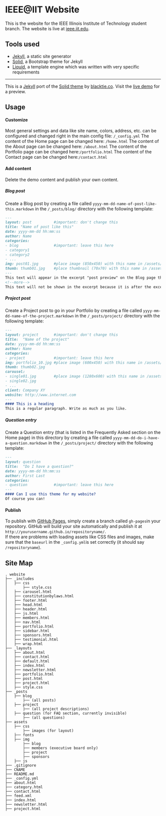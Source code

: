 # IEEE@IIT Website

This is the website for the IEEE Illinois Institute of Technology student branch. The website is live at [ieee.iit.edu](http://ieee.iit.edu/).

## Tools used

* [Jekyll](http://jekyllrb.com/), a static site generator
* [Solid](https://st4ple.github.io/solid-jekyll/), a Bootstrap theme for Jekyll
* [Liquid](https://github.com/Shopify/liquid/wiki/Liquid-for-Designers), a template engine which was written with very specific requirements

---

This is a [Jekyll](http://jekyllrb.com/) port of the [Solid theme](http://www.blacktie.co/2014/05/solid-multipurpose-theme/) by [blacktie.co](http://www.blacktie.co/). Visit the [live demo](https://st4ple.github.io/solid-jekyll/) for a preview. 


## Usage
#### Customize  
Most general settings and data like site name, colors, address, etc. can be configured and changed right in the main config file: `/_config.yml`
The content of the Home page can be changed here: `/home.html`
The content of the About page can be changed here: `/about.html`
The content of the Portfolio page can be changed here:`/portfolio.html`
The content of the Contact page can be changed here:`/contact.html`
#### Add content  
Delete the demo content and publish your own content.
##### Blog post
Create a Blog post by creating a file called `yyyy-mm-dd-name-of-post-like-this.markdown` in the `/_posts/blog/` directory with the following template:
```markdown
---
layout: post          #important: don't change this
title: "Name of post like this"
date: yyyy-mm-dd hh:mm:ss
author: Name
categories:
- blog                #important: leave this here
- category1
- category2
- ...
img: post01.jpg       #place image (850x450) with this name in /assets/img/blog/
thumb: thumb01.jpg    #place thumbnail (70x70) with this name in /assets/img/blog/thumbs/
---
This text will appear in the excerpt "post preview" on the Blog page that lists all the posts.
<!--more-->
This text will not be shown in the excerpt because it is after the excerpt separator.
```
##### Project post
Create a Project post to go in your Portfolio by creating a file called `yyyy-mm-dd-name-of-the-project.markdown` in the `/_posts/project/` directory with the following template:
```markdown
---
layout: project       #important: don't change this
title:  "Name of the project"
date: yyyy-mm-dd hh:mm:ss
author: Name
categories:
- project             #important: leave this here
img: portfolio_10.jpg #place image (600x450) with this name in /assets/img/project/
thumb: thumb02.jpg
carousel:
- single01.jpg        #place image (1280x600) with this name in /assets/img/project/carousel/
- single02.jpg  
- ...
client: Company XY
website: http://www.internet.com
---
#### This is a heading
This is a regular paragraph. Write as much as you like.
```
##### Question entry
Create a Question entry (that is listed in the Frequently Asked section on the Home page) in this directory by creating a file called `yyyy-mm-dd-do-i-have-a-question.markdown` in the `/_posts/project/` directory with the following template:
```markdown
---
layout: question
title:  "Do I have a question?"
date: yyyy-mm-dd hh:mm:ss
author: First Last
categories:
- question            #important: leave this here
---
#### Can I use this theme for my website?
Of course you can!
```
#### Publish
To publish with [GitHub Pages](https://pages.github.com/), simply create a branch called `gh-pages`in your repository. GitHub will build your site automatically and publish it at `http://yourusername.github.io/repositoryname/`.  
If there are problems with loading assets like CSS files and images, make sure that the `baseurl` in the `_config.yml`is set correctly (it should say `/repositoryname`).

## Site Map
```
. website
├── _includes
│   ├── css
│       ├── style.css
│   ├── carousel.html
│   ├── constitutionbylaws.html
│   ├── footer.html
│   ├── head.html
│   ├── header.html
│   ├── js.html
│   ├── members.html
│   ├── nav.html
│   ├── portfolio.html
│   ├── sidebar.html
│   ├── sponsors.html
│   ├── testimonial.html
│   ├── wrap.html
├── _layouts
│   ├── about.html
│   ├── contact.html
│   ├── default.html
│   ├── index.html
│   ├── newsletter.html
│   ├── portfolio.html
│   ├── post.html
│   ├── project.html
│   ├── style.css
├── _posts
│   ├── blog
│       ├── (all posts)
│   ├── project
│       ├── (all project descriptions)
│   ├── question (for FAQ section, currently invisible)
│       ├── (all questions)
├── assets
│   ├── css
│       ├── images (for layout)
│   ├── fonts
│   ├── img
│       ├── blog
│       ├── members (executive board only)
│       ├── project
│       ├── sponsors
│   ├── js
├── .gitignore
├── CNAME
├── README.md
├── _config.yml
├── about.html
├── category.html
├── contact.html
├── feed.xml
├── index.html
├── newsletter.html
├── project.html

```

